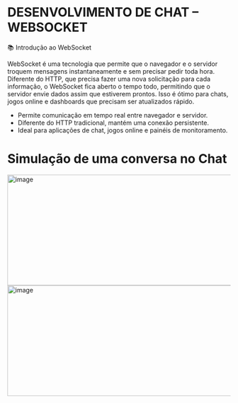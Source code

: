 # DESENVOLVIMENTO DE CHAT – WEBSOCKET


📚 Introdução ao WebSocket

  WebSocket é uma tecnologia que permite que o navegador e o servidor troquem mensagens instantaneamente e sem precisar pedir toda hora. Diferente do HTTP, que precisa fazer uma nova solicitação para cada informação, o WebSocket fica aberto o tempo todo, permitindo que o servidor envie dados assim que estiverem prontos. Isso é ótimo para chats, jogos online e dashboards que precisam ser atualizados rápido.
- Permite comunicação em tempo real entre navegador e servidor.
- Diferente do HTTP tradicional, mantém uma conexão persistente.
- Ideal para aplicações de chat, jogos online e painéis de monitoramento.

# Simulação de uma conversa no Chat

<img width="950" height="250" alt="image" src="https://github.com/user-attachments/assets/ecdf8724-8f36-452f-8c31-1147f04392c8" />

<img width="950" height="250" alt="image" src="https://github.com/user-attachments/assets/c6b3bff3-f55d-492b-aa7c-2db53867a8bb" />
